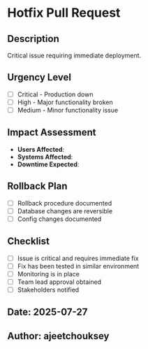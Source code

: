 # Hotfix Pull Request

## Description
Critical issue requiring immediate deployment.

## Urgency Level
- [ ] Critical - Production down
- [ ] High - Major functionality broken
- [ ] Medium - Minor functionality issue

## Impact Assessment
- **Users Affected**: 
- **Systems Affected**: 
- **Downtime Expected**: 

## Rollback Plan
- [ ] Rollback procedure documented
- [ ] Database changes are reversible
- [ ] Config changes documented

## Checklist
- [ ] Issue is critical and requires immediate fix
- [ ] Fix has been tested in similar environment
- [ ] Monitoring is in place
- [ ] Team lead approval obtained
- [ ] Stakeholders notified

## Date: 2025-07-27
## Author: ajeetchouksey
